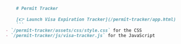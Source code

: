  ```markdown
     # Permit Tracker
     
     [👉 Launch Visa Expiration Tracker](/permit-tracker/app.html)
     ```
- `/permit-tracker/assets/css/style.css` for the CSS
- `/permit-tracker/js/visa-tracker.js` for the JavaScript
